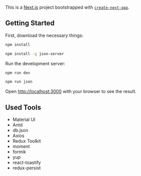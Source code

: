 This is a [Next.js](https://nextjs.org/) project bootstrapped with [`create-next-app`](https://github.com/vercel/next.js/tree/canary/packages/create-next-app).

## Getting Started

First, download the necessary things:
```bash
npm install
```
```bash
npm install -g json-server
```
Run the development server:
```bash
npm run dev
```
```bash
npm run json
```

Open [http://localhost:3000](http://localhost:3000) with your browser to see the result.

## Used Tools
- Material UI
- Antd
- db.json
- Axios
- Redux Toolkit
- moment
- formik
- yup
- react-toastify
- redux-persist